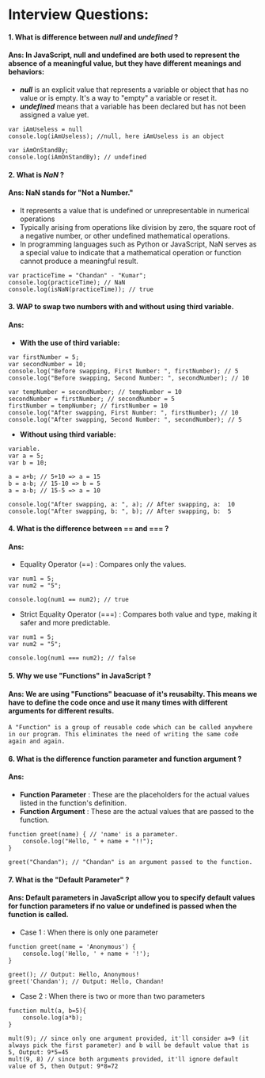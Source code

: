 
# **Interview Questions:**


#### **1.** What is difference between _null_ and _undefined_ ?
#### **Ans:** In JavaScript, null and undefined are both used to represent the absence of a meaningful value, but they have different meanings and behaviors:
- **_null_** is an explicit value that represents a variable or object that has no value or is empty. It's a way to "empty" a variable or reset it.
- **_undefined_** means that a variable has been declared but has not been assigned a value yet.

```
var iAmUseless = null
console.log(iAmUseless); //null, here iAmUseless is an object

var iAmOnStandBy;
console.log(iAmOnStandBy); // undefined
```

#### **2.** What is _NaN_ ?
#### **Ans:** NaN stands for "Not a Number." 
- It represents a value that is undefined or unrepresentable in numerical operations
- Typically arising from operations like division by zero, the square root of a negative number, or other undefined mathematical operations. 
- In programming languages such as Python or JavaScript, NaN serves as a special value to indicate that a mathematical operation or function cannot produce a meaningful result.

```
var practiceTime = "Chandan" - "Kumar";
console.log(practiceTime); // NaN 
console.log(isNaN(practiceTime)); // true

```

#### **3.**  WAP  to swap two numbers with and without using third variable.
#### **Ans:** 
- **With the use of third variable:**
```
var firstNumber = 5;
var secondNumber = 10;
console.log("Before swapping, First Number: ", firstNumber); // 5
console.log("Before swapping, Second Number: ", secondNumber); // 10

var tempNumber = secondNumber; // tempNumber = 10
secondNumber = firstNumber; // secondNumber = 5
firstNumber = tempNumber; // firstNumber = 10
console.log("After swapping, First Number: ", firstNumber); // 10
console.log("After swapping, Second Number: ", secondNumber); // 5

```

- **Without using third variable:**
```
variable.
var a = 5;
var b = 10;

a = a+b; // 5+10 => a = 15
b = a-b; // 15-10 => b = 5
a = a-b; // 15-5 => a = 10

console.log("After swapping, a: ", a); // After swapping, a:  10
console.log("After swapping, b: ", b); // After swapping, b:  5
```
#### **4.**  What is the difference between == and === ?
#### **Ans:** 
- Equality Operator (==) : Compares only the values.
```
var num1 = 5;
var num2 = "5";

console.log(num1 == num2); // true
```
- Strict Equality Operator (===) : Compares both value and type, making it safer and more predictable.
```
var num1 = 5;
var num2 = "5";

console.log(num1 === num2); // false
```
#### **5.**  Why we use "Functions" in JavaScript ?
#### **Ans:** We are using "Functions" beacuase of it's reusabilty. This means we have to define the code once and use it many times with different arguments for different results.

```
A "Function" is a group of reusable code which can be called anywhere in our program. This eliminates the need of writing the same code again and again.
```

#### **6.**  What is the difference function parameter and function argument ?
#### **Ans:** 
- **Function Parameter** : These are the placeholders for the actual values listed in the function's definition.
- **Function Argument** : These are the actual values that are passed to the function.
```
function greet(name) { // 'name' is a parameter.
    console.log("Hello, " + name + "!!");
}

greet("Chandan"); // "Chandan" is an argument passed to the function.

```
#### **7.**  What is the "Default Parameter" ?
#### **Ans:** **Default parameters** in JavaScript allow you to specify default values for function parameters if no value or undefined is passed when the function is called.
- Case 1 : When there is only one parameter
```
function greet(name = 'Anonymous') {
    console.log('Hello, ' + name + '!');
}

greet(); // Output: Hello, Anonymous!
greet('Chandan'); // Output: Hello, Chandan!

```
- Case 2 : When there is two or more than two parameters
```
function mult(a, b=5){
    console.log(a*b);
}

mult(9); // since only one argument provided, it'll consider a=9 (it always pick the first parameter) and b will be default value that is 5, Output: 9*5=45
mult(9, 8) // since both arguments provided, it'll ignore default value of 5, then Output: 9*8=72
```